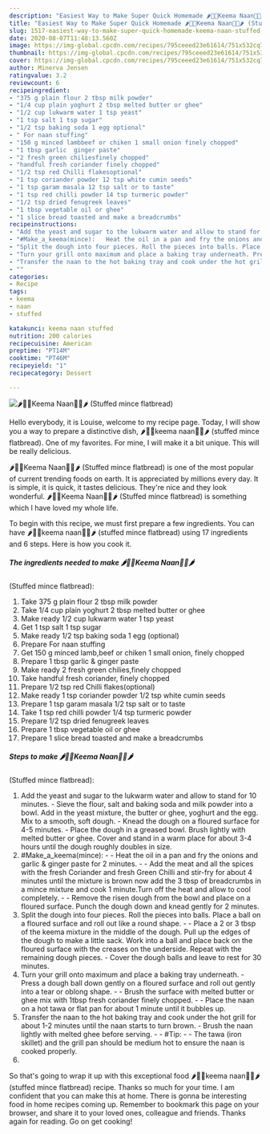 ```yaml
---
description: "Easiest Way to Make Super Quick Homemade 🌶🌮🍛Keema Naan🍛🌮🌶 (Stuffed mince flatbread)"
title: "Easiest Way to Make Super Quick Homemade 🌶🌮🍛Keema Naan🍛🌮🌶 (Stuffed mince flatbread)"
slug: 1517-easiest-way-to-make-super-quick-homemade-keema-naan-stuffed-mince-flatbread
date: 2020-08-07T11:48:13.560Z
image: https://img-global.cpcdn.com/recipes/795ceeed23e61614/751x532cq70/🌶🌮🍛keema-naan🍛🌮🌶-stuffed-mince-flatbread-recipe-main-photo.jpg
thumbnail: https://img-global.cpcdn.com/recipes/795ceeed23e61614/751x532cq70/🌶🌮🍛keema-naan🍛🌮🌶-stuffed-mince-flatbread-recipe-main-photo.jpg
cover: https://img-global.cpcdn.com/recipes/795ceeed23e61614/751x532cq70/🌶🌮🍛keema-naan🍛🌮🌶-stuffed-mince-flatbread-recipe-main-photo.jpg
author: Minerva Jensen
ratingvalue: 3.2
reviewcount: 6
recipeingredient:
- "375 g plain flour 2 tbsp milk powder"
- "1/4 cup plain yoghurt 2 tbsp melted butter or ghee"
- "1/2 cup lukwarm water 1 tsp yeast"
- "1 tsp salt 1 tsp sugar"
- "1/2 tsp baking soda 1 egg optional"
- " For naan stuffing"
- "150 g minced lambbeef or chiken 1 small onion finely chopped"
- "1 tbsp garlic  ginger paste"
- "2 fresh green chiliesfinely chopped"
- "handful fresh coriander finely chopped"
- "1/2 tsp red Chilli flakesoptional"
- "1 tsp coriander powder 12 tsp white cumin seeds"
- "1 tsp garam masala 12 tsp salt or to taste"
- "1 tsp red chilli powder 14 tsp turmeric powder"
- "1/2 tsp dried fenugreek leaves"
- "1 tbsp vegetable oil or ghee"
- "1 slice bread toasted and make a breadcrumbs"
recipeinstructions:
- "Add the yeast and sugar to the lukwarm water and allow to stand for 10 minutes. Sieve the flour, salt and baking soda and milk powder into a bowl. Add in the yeast mixture, the butter or ghee, yoghurt and the egg. Mix to a smooth, soft dough. Knead the dough on a floured surface for 4-5 minutes. Place the dough in a greased bowl. Brush lightly with melted butter or ghee. Cover and stand in a warm place for about 3-4 hours until the dough roughly doubles in size."
- "#Make_a_keema(mince):   Heat the oil in a pan and fry the onions and garlic &amp; ginger paste for 2 minutes.  Add the meat and all the spices with the fresh Coriander and fresh Green Chilli and stir-fry for about 4 minutes until the mixture is brown now add the 3 tbsp of breadcrumbs in a mince mixture and cook 1 minute.Turn off the heat and allow to cool completely.  Remove the risen dough from the bowl and place on a floured surface. Punch the dough down and knead gently for 2 minutes."
- "Split the dough into four pieces. Roll the pieces into balls. Place a ball on a floured surface and roll out like a round shape.  Place a 2 or 3 tbsp of the keema mixture in the middle of the dough. Pull up the edges of the dough to make a little sack. Work into a ball and place back on the floured surface with the creases on the underside. Repeat with the remaining dough pieces. Cover the dough balls and leave to rest for 30 minutes."
- "Turn your grill onto maximum and place a baking tray underneath. Press a dough ball down gently on a floured surface and roll out gently into a tear or oblong shape.   Brush the surface with melted butter or ghee mix with 1tbsp fresh coriander finely chopped.  Place the naan on a hot tawa or flat pan for about 1 minute until it bubbles up."
- "Transfer the naan to the hot baking tray and cook under the hot grill for about 1-2 minutes until the naan starts to turn brown. Brush the naan lightly with melted ghee before serving.  #Tip:  The tawa (iron skillet) and the grill pan should be medium hot to ensure the naan is cooked properly."
- ""
categories:
- Recipe
tags:
- keema
- naan
- stuffed

katakunci: keema naan stuffed 
nutrition: 200 calories
recipecuisine: American
preptime: "PT14M"
cooktime: "PT46M"
recipeyield: "1"
recipecategory: Dessert

---
```



![🌶🌮🍛Keema Naan🍛🌮🌶
(Stuffed mince flatbread)](https://img-global.cpcdn.com/recipes/795ceeed23e61614/751x532cq70/🌶🌮🍛keema-naan🍛🌮🌶-stuffed-mince-flatbread-recipe-main-photo.jpg)

Hello everybody, it is Louise, welcome to my recipe page. Today, I will show you a way to prepare a distinctive dish, 🌶🌮🍛keema naan🍛🌮🌶
(stuffed mince flatbread). One of my favorites. For mine, I will make it a bit unique. This will be really delicious.



🌶🌮🍛Keema Naan🍛🌮🌶
(Stuffed mince flatbread) is one of the most popular of current trending foods on earth. It is appreciated by millions every day. It is simple, it is quick, it tastes delicious. They're nice and they look wonderful. 🌶🌮🍛Keema Naan🍛🌮🌶
(Stuffed mince flatbread) is something which I have loved my whole life.


To begin with this recipe, we must first prepare a few ingredients. You can have 🌶🌮🍛keema naan🍛🌮🌶
(stuffed mince flatbread) using 17 ingredients and 6 steps. Here is how you cook it.

<!--inarticleads1-->

##### The ingredients needed to make 🌶🌮🍛Keema Naan🍛🌮🌶
(Stuffed mince flatbread):

1. Take 375 g plain flour 2 tbsp milk powder
1. Take 1/4 cup plain yoghurt 2 tbsp melted butter or ghee
1. Make ready 1/2 cup lukwarm water 1 tsp yeast
1. Get 1 tsp salt 1 tsp sugar
1. Make ready 1/2 tsp baking soda 1 egg (optional)
1. Prepare  For naan stuffing
1. Get 150 g minced lamb,beef or chiken 1 small onion, finely chopped
1. Prepare 1 tbsp garlic &amp; ginger paste
1. Make ready 2 fresh green chilies,finely chopped
1. Take handful fresh coriander, finely chopped
1. Prepare 1/2 tsp red Chilli flakes(optional)
1. Make ready 1 tsp coriander powder 1/2 tsp white cumin seeds
1. Prepare 1 tsp garam masala 1/2 tsp salt or to taste
1. Take 1 tsp red chilli powder 1/4 tsp turmeric powder
1. Prepare 1/2 tsp dried fenugreek leaves
1. Prepare 1 tbsp vegetable oil or ghee
1. Prepare 1 slice bread toasted and make a breadcrumbs




<!--inarticleads2-->

##### Steps to make 🌶🌮🍛Keema Naan🍛🌮🌶
(Stuffed mince flatbread):

1. Add the yeast and sugar to the lukwarm water and allow to stand for 10 minutes. - Sieve the flour, salt and baking soda and milk powder into a bowl. Add in the yeast mixture, the butter or ghee, yoghurt and the egg. Mix to a smooth, soft dough. - Knead the dough on a floured surface for 4-5 minutes. - Place the dough in a greased bowl. Brush lightly with melted butter or ghee. Cover and stand in a warm place for about 3-4 hours until the dough roughly doubles in size.
1. #Make_a_keema(mince):  -  - Heat the oil in a pan and fry the onions and garlic &amp; ginger paste for 2 minutes. -  - Add the meat and all the spices with the fresh Coriander and fresh Green Chilli and stir-fry for about 4 minutes until the mixture is brown now add the 3 tbsp of breadcrumbs in a mince mixture and cook 1 minute.Turn off the heat and allow to cool completely. -  - Remove the risen dough from the bowl and place on a floured surface. Punch the dough down and knead gently for 2 minutes.
1. Split the dough into four pieces. Roll the pieces into balls. Place a ball on a floured surface and roll out like a round shape. -  - Place a 2 or 3 tbsp of the keema mixture in the middle of the dough. Pull up the edges of the dough to make a little sack. Work into a ball and place back on the floured surface with the creases on the underside. Repeat with the remaining dough pieces. - Cover the dough balls and leave to rest for 30 minutes.
1. Turn your grill onto maximum and place a baking tray underneath. - Press a dough ball down gently on a floured surface and roll out gently into a tear or oblong shape.  -  - Brush the surface with melted butter or ghee mix with 1tbsp fresh coriander finely chopped. -  - Place the naan on a hot tawa or flat pan for about 1 minute until it bubbles up.
1. Transfer the naan to the hot baking tray and cook under the hot grill for about 1-2 minutes until the naan starts to turn brown. - Brush the naan lightly with melted ghee before serving. -  - #Tip: -  - The tawa (iron skillet) and the grill pan should be medium hot to ensure the naan is cooked properly.
1. 




So that's going to wrap it up with this exceptional food 🌶🌮🍛keema naan🍛🌮🌶
(stuffed mince flatbread) recipe. Thanks so much for your time. I am confident that you can make this at home. There is gonna be interesting food in home recipes coming up. Remember to bookmark this page on your browser, and share it to your loved ones, colleague and friends. Thanks again for reading. Go on get cooking!
